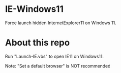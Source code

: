 # IE-Windows11
Force launch hidden InternetExplorer11 on Windows 11.

# About this repo
Run "Launch-IE.vbs" to open IE11 on Windows11.

Note: "Set a default browser" is NOT recommended
